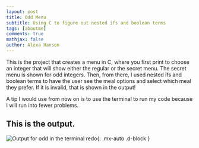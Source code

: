 ```yaml
---
layout: post
title: Odd Menu
subtitle: Using C to figure out nested ifs and boolean terms 
tags: [aboutme]
comments: true
mathjax: false
author: Alexa Hanson
---
```


This is the project that creates a menu in C, where you first print to choose an integer that will show either the regular or the secret menu. The secret menu is shown for odd integers. Then, from there, I used nested ifs and boolean terms to have the user see the meal options and select which meal they prefer. If it is invalid, that is shown in the output!

A tip I would use from now on is to use the terminal to run my code because I will run into fewer problems.

## This is the output.



![Output for odd in the terminal redo](https://alexahanson22-ui.github.io/assets/img/redoofoddmenu.png){: .mx-auto .d-block }

